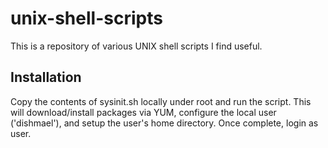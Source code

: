 # unix-shell-scripts
This is a repository of various UNIX shell scripts I find useful.

## Installation
Copy the contents of sysinit.sh locally under root and run the script. This will download/install packages via YUM, configure the local user ('dishmael'), and setup the user's home directory. Once complete, login as user.
